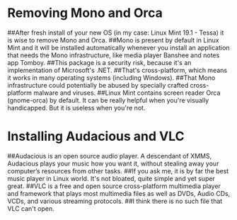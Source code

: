 # Removing Mono and Orca

##After fresh install of your new OS (in my case: Linux Mint 19.1 - Tessa) it is wise to remove Mono and Orca.
##Mono is present by default in Linux Mint and it will be installed automatically whenever you install an application that needs the Mono infrastructure, like media player Banshee and notes app Tomboy.
##This package is a security risk, because it's an implementation of Microsoft's .NET. 
##That's cross-platform, which means it works in many operating systems (including Windows).
##That Mono infrastructure could potentially be abused by specially crafted cross-platform malware and viruses.
##Linux Mint contains screen reader Orca (gnome-orca) by default. It can be really helpful when you're visually handicapped. But it is useless when you're not.

# Installing Audacious and VLC

##Audacious is an open source audio player. A descendant of XMMS, Audacious plays your music how you want it, without stealing away your computer’s resources from other tasks.
##If you ask me, it is by far the best music player in Linux world. It's not bloated, quite simple and yet super great.
##VLC is a free and open source cross-platform multimedia player and framework that plays most multimedia files as well as DVDs, Audio CDs, VCDs, and various streaming protocols.
##I think there is no such file that VLC can't open.
